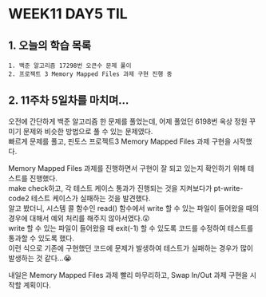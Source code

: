 # WEEK11 DAY5 TIL

## 1. 오늘의 학습 목록
```
1. 백준 알고리즘 17298번 오큰수 문제 풀이
2. 프로젝트 3 Memory Mapped Files 과제 구현 진행 중
```

## 2. 11주차 5일차를 마치며...
오전에 간단하게 백준 알고리즘 한 문제를 풀었는데, 어제 풀었던 6198번 옥상 정원 꾸미기 문제와 비슷한 방법으로 풀 수 있는 문제였다.  
빠르게 문제를 풀고, 핀토스 프로젝트3 Memory Mapped Files 과제 구현을 시작했다.

Memory Mapped Files 과제를 진행하면서 구현이 잘 되고 있는지 확인하기 위해 테스트를 진행했다.  
make check하고, 각 테스트 케이스 통과가 진행되는 것을 지켜보다가 pt-write-code2 테스트 케이스가 실패하는 것을 발견했다.  
알고 봤더니, 시스템 콜 함수인 read() 함수에서 write 할 수 있는 파일이 들어왔을 때의 경우에 대해서 예외 처리를 해주지 않아서였다.😲  
write 할 수 있는 파일이 들어왔을 때 exit(-1) 할 수 있도록 코드를 수정하여 테스트를 통과할 수 있도록 했다.  
이런 식으로 기존에 구현했던 코드에 문제가 발생하여 테스트가 실패하는 경우가 많이 발생하는 것 같다...😭

내일은 Memory Mapped Files 과제 빨리 마무리하고, Swap In/Out 과제 구현을 시작할 계획이다.